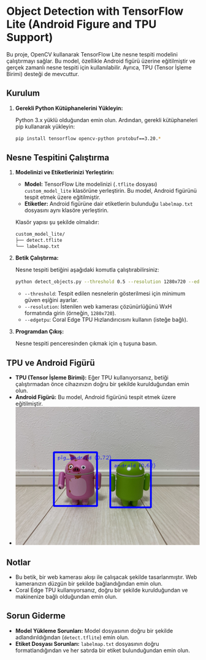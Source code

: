 # Object Detection with TensorFlow Lite (Android Figure and TPU Support)

Bu proje, OpenCV kullanarak TensorFlow Lite nesne tespiti modelini çalıştırmayı sağlar. Bu model, özellikle Android figürü üzerine eğitilmiştir ve gerçek zamanlı nesne tespiti için kullanılabilir. Ayrıca, TPU (Tensor İşleme Birimi) desteği de mevcuttur.

## Kurulum

1. **Gerekli Python Kütüphanelerini Yükleyin:**

   Python 3.x yüklü olduğundan emin olun. Ardından, gerekli kütüphaneleri pip kullanarak yükleyin:

   ```bash
   pip install tensorflow opencv-python protobuf==3.20.*
   ```

## Nesne Tespitini Çalıştırma

1. **Modelinizi ve Etiketlerinizi Yerleştirin:**

   - **Model:** TensorFlow Lite modelinizi (`.tflite` dosyası) `custom_model_lite` klasörüne yerleştirin. Bu model, Android figürünü tespit etmek üzere eğitilmiştir.
   - **Etiketler:** Android figürüne dair etiketlerin bulunduğu `labelmap.txt` dosyasını aynı klasöre yerleştirin.

   Klasör yapısı şu şekilde olmalıdır:

   ```
   custom_model_lite/
   ├── detect.tflite
   └── labelmap.txt
   ```

2. **Betik Çalıştırma:**

   Nesne tespiti betiğini aşağıdaki komutla çalıştırabilirsiniz:

   ```bash
   python detect_objects.py --threshold 0.5 --resolution 1280x720 --edgetpu
   ```

   - `--threshold`: Tespit edilen nesnelerin gösterilmesi için minimum güven eşiğini ayarlar.
   - `--resolution`: İstenilen web kamerası çözünürlüğünü WxH formatında girin (örneğin, `1280x720`).
   - `--edgetpu`: Coral Edge TPU Hızlandırıcısını kullanın (isteğe bağlı).

3. **Programdan Çıkış:**

   Nesne tespiti penceresinden çıkmak için `q` tuşuna basın.

## TPU ve Android Figürü

- **TPU (Tensor İşleme Birimi):** Eğer TPU kullanıyorsanız, betiği çalıştırmadan önce cihazınızın doğru bir şekilde kurulduğundan emin olun.
- **Android Figürü:** Bu model, Android figürünü tespit etmek üzere eğitilmiştir.
- ![Android Figure](images/android_figure.png)

## Notlar

- Bu betik, bir web kamerası akışı ile çalışacak şekilde tasarlanmıştır. Web kameranızın düzgün bir şekilde bağlandığından emin olun.
- Coral Edge TPU kullanıyorsanız, doğru bir şekilde kurulduğundan ve makinenize bağlı olduğundan emin olun.

## Sorun Giderme

- **Model Yükleme Sorunları:** Model dosyasının doğru bir şekilde adlandırıldığından (`detect.tflite`) emin olun.
- **Etiket Dosyası Sorunları:** `labelmap.txt` dosyasının doğru formatlandığından ve her satırda bir etiket bulunduğundan emin olun.

